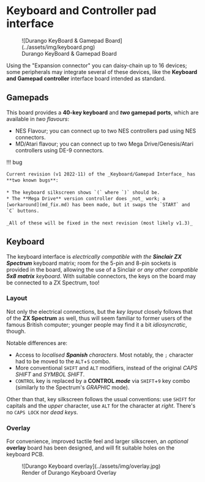 # Keyboard and Controller pad interface

<figure markdown>
![Durango KeyBoard & Gamepad Board](../assets/img/keyboard.png)
<figcaption>Durango KeyBoard & Gamepad Board</figcaption>
</figure>

Using the "Expansion connector" you can daisy-chain up to 16 devices; some peripherals may integrate several of these devices, like the **Keyboard and Gamepad controller** interface board intended as standard.

## Gamepads

This board provides a **40-key keyboard** and **_two_ gamepad ports**, which are available in _two flavours_:

* NES Flavour; you can connect up to two NES controllers pad using NES connectors.
* MD/Atari flavour; you can connect up to two Mega Drive/Genesis/Atari controllers using DE-9 connectors.

!!! bug

	Current revision (v1 2022·11) of the _Keyboard/Gamepad Interface_ has **two known bugs**:
	
	* The keyboard silkscreen shows `(` where `)` should be.
	* The **Mega Drive** version controller does _not_ work; a [workaround](md_fix.md) has been made, but it swaps the `START` and `C` buttons.
	
	_All of these will be fixed in the next revision (most likely v1.3)_

## Keyboard

The keyboard interface is _electrically compatible with the **Sinclair ZX Spectrum**_ keyboard matrix; room for the 5-pin and 8-pin sockets is provided in the board, allowing the use of a Sinclair _or any other compatible **5x8 matrix** keyboard_. With suitable connectors, the keys on the board may be connected to a ZX Spectrum, too!

### Layout

Not only the electrical connections, but the _key layout_ closely follows that of the **ZX Spectrum** as well, thus will seem familiar to former users of the famous British computer; younger people may find it a bit _idiosyncratic_, though.

Notable differences are:

* Access to _localised **Spanish** characters_. Most notably, the `;` character had to be moved to the `ALT`+`S` combo.
* More conventional `SHIFT` and `ALT` modifiers, instead of the original _CAPS SHIFT_ and _SYMBOL SHIFT_.
* `CONTROL` key is replaced by a **CONTROL _mode_** via `SHIFT`+`9` key combo (similarly to the Spectrum's _GRAPHIC_ mode).

Other than that, key silkscreen follows the usual conventions: use `SHIFT` for capitals and the _upper_ character, use `ALT` for the character at _right_. There's no `CAPS LOCK` nor _dead keys_.

### Overlay

For convenience, improved tactile feel and larger silkscreen, an _optional_ **overlay** board has been designed, and will fit suitable holes on the keyboard PCB.

<figure markdown>
![Durango Keyboard overlay](../assets/img/overlay.jpg)
<figcaption>Render of Durango Keyboard Overlay</figcaption>
</figure>
